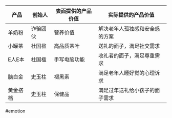 | 产品   | 创始人  | 表面提供的产品价值 | 实际提供的产品价值       |
| ---- | ---- | --------- | --------------- |
| 羊奶粉  | 诈骗团伙 | 营养价值      | 解决老年人孤独感和安全感的方案 |
| 小罐茶  | 杜国楹  | 高品质茶叶     | 送礼的面子，满足社交需求    |
| E人E本 | 杜国楹  | 手写电脑功能    | 收礼者的面子，满足尊重需求   |
| 脑白金  | 史玉柱  | 褪黑素       | 满足老年人睡好觉的心理诉求   |
| 黄金搭档 | 史玉柱  | 保健品       | 满足过年送礼给小孩子的面子需求 |
#emotion 
